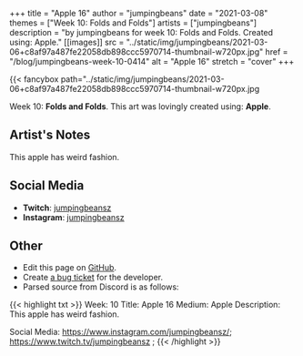 +++
title =       "Apple 16"
author =      "jumpingbeans"
date =        "2021-03-08"
themes =      ["Week 10: Folds and Folds"]
artists =     ["jumpingbeans"]
description = "by jumpingbeans for week 10: Folds and Folds. Created using: Apple."
[[images]]
              src = "../static/img/jumpingbeans/2021-03-06+c8af97a487fe22058db898ccc5970714-thumbnail-w720px.jpg"
              href = "/blog/jumpingbeans-week-10-0414"
              alt = "Apple 16"
              stretch = "cover"
+++


{{< fancybox path="../static/img/jumpingbeans/2021-03-06+c8af97a487fe22058db898ccc5970714-thumbnail-w720px.jpg

Week 10: **Folds and Folds**. This art was lovingly created using: **Apple**.

## Artist's Notes

This apple has weird fashion.

## Social Media

- **Twitch**: <a href='https://twitch.tv/jumpingbeansz' target='_blank'>jumpingbeansz</a>
- **Instagram**: <a href='https://instagram.com/jumpingbeansz' target='_blank'>jumpingbeansz</a>

## Other

- Edit this page on [GitHub](https://github.com/teaminkling/web-refresh/edit/main/content/blog/jumpingbeans-week-10-0414.md).
- Create [a bug ticket](https://github.com/teaminkling/web-refresh/issues/new?assignees=&labels=bug&template=problem-report.md&title=) for the developer.
- Parsed source from Discord is as follows:

{{< highlight txt >}}
Week: 10
Title:  Apple 16
Medium: Apple
Description: This apple has weird fashion. 

Social Media: https://www.instagram.com/jumpingbeansz/; https://www.twitch.tv/jumpingbeansz  ;
{{< /highlight >}}